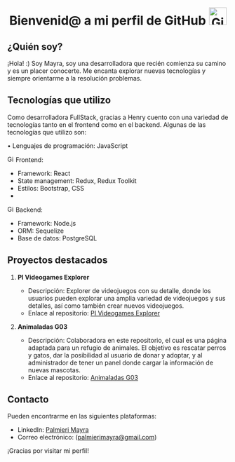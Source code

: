 <h1 align="center"> Bienvenid@ a mi perfil de GitHub <img src="https://media.tenor.com/uUNcnHwYJQEAAAAj/running-pikachu-transparent-snivee.gif" alt="GitHub" style="width:40px;height:40px;"> </h1>

## ¿Quién soy?
¡Hola! :) Soy Mayra, soy una desarrolladora que recién comienza su camino y es un placer conocerte. Me encanta explorar nuevas tecnologías y siempre orientarme a la resolución problemas.

## Tecnologías que utilizo
Como desarrolladora FullStack, gracias a Henry cuento con una variedad de tecnologías tanto en el frontend como en el backend. Algunas de las tecnologías que utilizo son:

• Lenguajes de programación: JavaScript

<img src="https://cdn-icons-png.flaticon.com/512/4370/4370721.png" alt="GitHub" style="width:15px;height:15px;"> Frontend:
  - Framework: React
  - State management: Redux, Redux Toolkit
  - Estilos: Bootstrap, CSS
  - 
<img src="https://cdn-icons-png.flaticon.com/512/4370/4370721.png" alt="GitHub" style="width:15px;height:15px;"> Backend:
  - Framework: Node.js
  - ORM: Sequelize
  - Base de datos: PostgreSQL

## Proyectos destacados

1. **PI Videogames Explorer**
   - Descripción: Explorer de videojuegos con su detalle, donde los usuarios pueden explorar una amplia variedad de videojuegos y sus detalles, así como también crear nuevos videojuegos.
   - Enlace al repositorio: [PI Videogames Explorer](https://github.com/palmierimayra/PI-Videogames)

2. **Animaladas G03**
   - Descripción: Colaboradora en este repositorio, el cual es una página adaptada para un refugio de animales. El objetivo es rescatar perros y gatos, dar la posibilidad al usuario de donar y adoptar, y al administrador de tener un panel donde cargar la información de nuevas mascotas.
   - Enlace al repositorio: [Animaladas G03](https://github.com/gabrieeelsp/animaladas-g03)

## Contacto
Pueden encontrarme en las siguientes plataformas:
- LinkedIn: [Palmieri Mayra](https://www.linkedin.com/in/mayra-anah%C3%AD-palmieri)
- Correo electrónico: (palmierimayra@gmail.com)

¡Gracias por visitar mi perfil!
